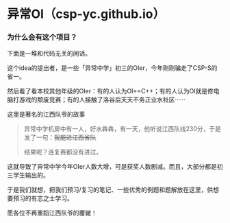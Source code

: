 # 异常OI（csp-yc.github.io）

### 为什么会有这个项目？

下面是一堆和代码无关的闲话。

这个idea的提出者，是一些「异常中学」初三的OIer，今年刚刚骗走了CSP-S的省一。

然后看了看本校其他年级的OIer：有的人认为OI==C++；有的人认为OI就是修电脑打游戏的颓废竞赛；有的人接触了洛谷后天天不务正业水社区······

这里是著名的江西队爷的故事

> 异常中学机房中有一人，好水犇犇，有一天，他听说江西队线230分，于是发了一句：~~我能进江西省队~~
> 
> 结果呢？连复赛都没有进过。

这就导致了异常中学今年OIer人数大增，可是获奖人数剧减。而且，大部分都是初三学生输出的。

于是我们就想，把我们预习/复习的笔记、一些优秀的例题和题解放在这里，供想要预习的有志之士学习。

愿各位不再重蹈江西队爷的覆辙！

